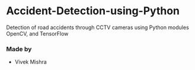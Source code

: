 # Accident-Detection-using-Python
Detection of road accidents through CCTV cameras using Python modules OpenCV, and TensorFlow

### Made by
- Vivek Mishra 
